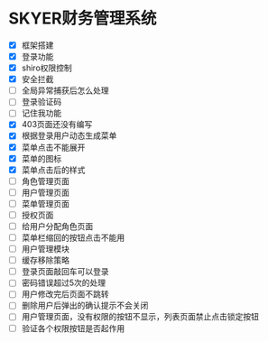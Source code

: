 # SKYER财务管理系统
- [x] 框架搭建
- [x] 登录功能
- [x] shiro权限控制
- [x] 安全拦截
- [ ] 全局异常捕获后怎么处理
- [ ] 登录验证码
- [ ] 记住我功能
- [x] 403页面还没有编写
- [x] 根据登录用户动态生成菜单
- [x] 菜单点击不能展开
- [x] 菜单的图标
- [x] 菜单点击后的样式
- [ ] 角色管理页面
- [ ] 用户管理页面
- [ ] 菜单管理页面
- [ ] 授权页面
- [ ] 给用户分配角色页面
- [ ] 菜单栏缩回的按钮点击不能用
- [ ] 用户管理模块
- [ ] 缓存移除策略
- [ ] 登录页面敲回车可以登录
- [ ] 密码错误超过5次的处理
- [ ] 用户修改完后页面不跳转
- [ ] 删除用户后弹出的确认提示不会关闭
- [ ] 用户管理页面，没有权限的按钮不显示，列表页面禁止点击锁定按钮
- [ ] 验证各个权限按钮是否起作用